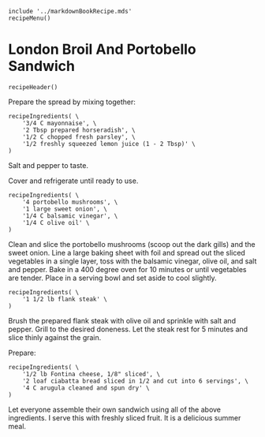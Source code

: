 ~~~ markdown-script
include '../markdownBookRecipe.mds'
recipeMenu()
~~~

# London Broil And Portobello Sandwich

~~~ markdown-script
recipeHeader()
~~~

Prepare the spread by mixing together:

~~~ markdown-script
recipeIngredients( \
    '3/4 C mayonnaise', \
    '2 Tbsp prepared horseradish', \
    '1/2 C chopped fresh parsley', \
    '1/2 freshly squeezed lemon juice (1 - 2 Tbsp)' \
)
~~~

Salt and pepper to taste.

Cover and refrigerate until ready to use.

~~~ markdown-script
recipeIngredients( \
    '4 portobello mushrooms', \
    '1 large sweet onion', \
    '1/4 C balsamic vinegar', \
    '1/4 C olive oil' \
)
~~~

Clean and slice the portobello mushrooms (scoop out the dark gills) and the sweet onion. Line a
large baking sheet with foil and spread out the sliced vegetables in a single layer, toss with the
balsamic vinegar, olive oil, and salt and pepper. Bake in a 400 degree oven for 10 minutes or until
vegetables are tender. Place in a serving bowl and set aside to cool slightly.

~~~ markdown-script
recipeIngredients( \
    '1 1/2 lb flank steak' \
)
~~~

Brush the prepared flank steak with olive oil and sprinkle with salt and pepper. Grill to the
desired doneness. Let the steak rest for 5 minutes and slice thinly against the grain.

Prepare:

~~~ markdown-script
recipeIngredients( \
    '1/2 lb Fontina cheese, 1/8" sliced', \
    '2 loaf ciabatta bread sliced in 1/2 and cut into 6 servings', \
    '4 C arugula cleaned and spun dry' \
)
~~~

Let everyone assemble their own sandwich using all of the above ingredients. I serve this with
freshly sliced fruit. It is a delicious summer meal.
